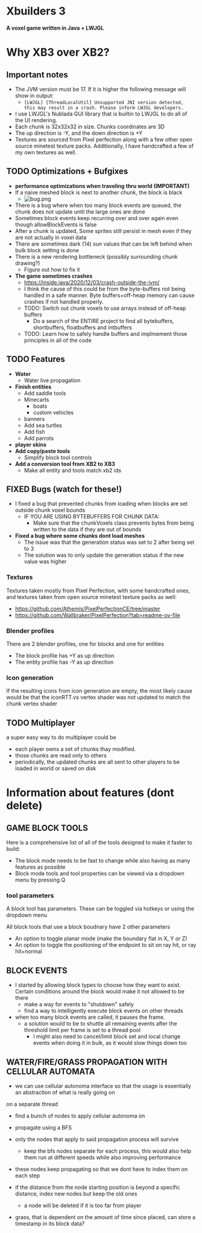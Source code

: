 [//]: # (![Xbuilders landscape]&#40;./assets/images/b.jpg&#41;)

# Xbuilders 3
**A voxel game written in Java + LWJGL**

# Why XB3 over XB2?

## Important notes
* The JVM version must be 17. If it is higher the following message will show in output:
  * `[LWJGL] [ThreadLocalUtil] Unsupported JNI version detected, this may result in a crash. Please inform LWJGL developers.`
* I use LWJGL's Nublada GUI library that is builtin to LWJGL to do all of the UI rendering.
* Each chunk is 32x32x32 in size. Chunks coordinates are 3D
* The up direction is -Y, and the down direction is +Y
* Textures are sourced from Pixel perfection along with a few other open source minetest texture packs. Additionally, I have handcrafted a few of my own textures as well.

## TODO Optimizations + Bufgixes
* **performance optimizations when traveling thru world (IMPORTANT)**
* If a naive meshed block is next to another chunk, the block is black
  * ![bug.png](assets\notes\images\bug.png)
* There is a bug where when too many block events are queued, the chunk does not update until the large ones are done
* Sometimes block events keep recurring over and over again even though allowBlockEvents is false
* After a chunk is updated, Some sprites still persist in mesh even if they are not actually in voxel data
* There are sometimes dark (14) sun values that can be left behind when bulk block setting is done
* There is a new rendering bottleneck (possibly surrounding chunk drawing?)
  * Figure out how to fix it
* **The game sometimes crashes**
  * https://inside.java/2020/12/03/crash-outside-the-jvm/
  * I think the cause of this could be from the byte-buffers not being handled in a safe manner. Byte buffers+off-heap memory can cause crashes if not handled properly.
  * TODO: Switch out chunk voxels to use arrays instead of off-heap buffers
    * Do a search of the ENTIRE project to find all bytebuffers, shortbuffers, floatbuffers and intbuffers
  * TODO: Learn how to safely handle buffers and implmement those principles in all of the code

## TODO Features
* **Water**
  * Water live propagation
* **Finish entities**
  * Add saddle tools
  * Minecarts
    * boats
    * custom vehicles
  * banners
  * Add sea turtles
  * Add fish
  * Add parrots
* **player skins**
* **Add copy/paste tools**
  * Simplify block tool controls
* **Add a conversion tool from XB2 to XB3**
  * Make all entity and tools match xb2 ids

## FIXED Bugs (watch for these!)
* I fixed a bug that prevented chunks from loading when blocks are set outside chunk voxel bounds
  * IF YOU ARE USING BYTEBUFFERS FOR CHUNK DATA:
    * Make sure that the chunkVoxels class prevents bytes from being written to the data if they are out of bounds
* **Fixed a bug where some chunks dont load meshes**
  * The issue was that the generation status was set to 2 after being set to 3
  * The solution was to only update the generation status if the new value was higher

### Textures
Textures taken mostly from Pixel Perfection, with some handcrafted ones, and textures taken from open source minetest texture packs as well:
* https://github.com/Athemis/PixelPerfectionCE/tree/master
* https://github.com/Wallbraker/PixelPerfection?tab=readme-ov-file

### Blender profiles
There are 2 blender profiles, one for blocks and one for entities
* The block profile has +Y as up direction
* The entity profile has -Y as up direction

### Icon generation
If the resulting icons from icon generation are empty, the most likely cause would be that the iconRTT.vs vertex shader was not updated to match the chunk vertex shader


## TODO Multiplayer
a super easy way to do multiplayer could be
* each player owns a set of chunks thay modified.
* those chunks are read only to others
* periodically, the updated chunks are all sent to other players to be loaded in world or saved on disk


# Information about features (dont delete)
## GAME BLOCK TOOLS
Here is a comprehensive list of all of the tools designed to make it faster to build:
* The block mode needs to be fast to change while also having as many features as possible
* Block mode tools and tool properties can be viewed via a dropdown menu by pressing Q

### tool parameters
A block tool has parameters. These can be toggled via hotkeys or using the dropdown menu

All block tools that use a block boudnary have 2 other parameters
* An option to toggle planar mode (make the boundary flat in X, Y or Z)
* An option to toggle the positioning of the endpoint to sit on ray hit, or ray hit+normal

## BLOCK EVENTS
* I started by allowing block types to choose how they want to exist. Certain conditions around the block would make it not allowed to be there
  * make a way for events to "shutdown" safely
  * find a way to intelligently execute block events on other threads
* when too many block events are called, it pauses the frame.
  * a solution would to be to shuttle all remaining events after the threshold limit per frame is set to a thread pool
    * I might also need to cancel/limit block set and local change events when doing it in bulk, as it would slow things down too

## WATER/FIRE/GRASS PROPAGATION WITH CELLULAR AUTOMATA
* we can use cellular autonoma interface so that the usage is essentially an abstraction of what is really going on

on a separate thread
- find a bunch of nodes to apply cellular autonoma on
- propagate using a BFS
- only the nodes that apply to said propagation process will survive
  - keep the bfs nodes separate for each process, this would also help them run at different speeds while also improving performance
- these nodes keep propagating so that we dont have to index them on each step
- if the distance from the node starting position is beyond a specific distance, index new nodes but keep the old ones
  - a node will be deleted if it is too far from player

- grass, that is dependent on the amount of time since placed, can store a timestamp in its block data?








<!---
## Keys and buttons
Key | action
--|--
W|up/fly
S|down
spacebar|jump/enable gravity
P|toggle collisions
arrow keys|move horizontally
F|toggle fast movement
M|toggle menu
ESC|leave world/exit game
I|toggle inventory
F11|save screenshot


Mouse | action
--|--
Scroll|select block
Right-click|delete block
Left-click|create block


## Overview
This game is a minecraft like block game, written in Java, with priority on **performance** and **simplicity**.

This game can run at top performance at up to a 400 voxel view radius. It has a 3d grid of chunks, The world height is limited to 255 blocks, however that is self imposed primarly due to preformance and sunlight generation in the future, and can be easily bypassed.



## Screenshots
A few of the blocks currently available
![blocks](./assets/images/a.jpg)

Inside a house
![indoors](./assets/images/c.jpg)

A group of foxes
![foxes](./assets/images/e.jpg)

Lots of foxes!
![lots of foxes](./assets/images/f.jpg)

Screenshot of the inventory menu
![inventory](./assets/images/g.jpg)

Ingame screenshot:
![ingame](./assets/images/h.jpg)

-->
